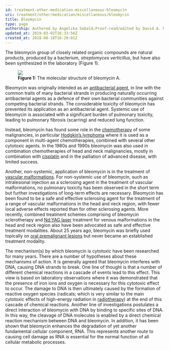 ```yaml
---
id: treatment-other-medication-miscellaneous-bleomycin
uri: treatment/other/medication/miscellaneous/bleomycin
title: Bleomycin
type: page
authorship: Authored by Angelika Sebald;Proof-read/edited by David A. Mitchell
updated_at: 2019-03-02T16:33:56Z
created_at: 2018-08-18T16:29:01Z
---
```


<p>The bleomycin group of closely related organic compounds are
    natural products, produced by a bacterium, <i>streptomyces verticillus</i>,
    but have also been synthesized in the laboratory (Figure
    1).</p>
<figure><img src="/treatment-other-medication-miscellaneous-bleomycin-figure1.png">
    <figcaption><strong>Figure 1:</strong> The molecular structure of bleomycin
        A.</figcaption>
</figure>
<p>Bleomycin was originally intended as an <a href="/treatment/other/medication/infection/more-info">antibacterial agent</a>,
    in line with the common traits of many bacterial strands
    in producing naturally occurring antibacterial agents as
    a defence of their own bacterial communities against competing
    bacterial strands. The considerable toxicity of bleomycin
    has prevented its application as an antibacterial agent.
    Systemic use of bleomycin is associated with a significant
    burden of pulmonary toxicity, leading to pulmonary fibrosis
    (scarring) and reduced lung function.</p>
<p>Instead, bleomycin has found some role in the <a href="/treatment/chemotherapy">chemotherapy</a>    of some malignancies, in particular <a href="/diagnosis/a-z/tumour/blood-malignancy/more-info">Hodgkin’s lymphoma</a>    where it is used as a component in multi-agent chemotherapies,
    combined with several other cytotoxic agents. In the 1980s
    and 1990s bleomycin was also used in combination chemotherapies
    of head and neck malignancies, mostly in combination with
    <a href="/treatment/chemotherapy/chemical-principles/more-info">cisplatin</a>    and in the palliation of advanced disease, with limited success.</p>
<p>Another, non-systemic, application of bleomycin is in the treatment
    of <a href="/diagnosis/a-z/vascular-abnormalities">vascular malformations</a>.
    For non-systemic use of bleomycin, such as intralesional
    injection as a sclerosing agent in the treatment of vascular
    malformations, no pulmonary toxicity has been observed in
    the short term but further investigations of long-term effects
    are necessary. Bleomycin has been found to be a safe and
    effective sclerosing agent for the treatment of a range of
    vascular malformations in the head and neck region, with
    fewer local adverse effects reported than for other sclerosing
    agents. More recently, combined treatment schemes comprising
    of bleomycin sclerotherapy and <a href="/treatment/other/extreme-temperatures/detailed">Nd:YAG laser</a>    treatment for venous malformations in the head and neck region
    also have been advocated as safe and effective treatment
    modalities. About 25 years ago, bleomycin was briefly used
    topically on <a href="/diagnosis/a-z/dysplasia/more-info">oral premalignant lesions</a>    but never became an established treatment modality.</p>
<p>The mechanism(s) by which bleomycin is cytotoxic have been researched
    for many years. There are a number of hypotheses about these
    mechanisms of action. It is generally agreed that bleomycin
    interferes with DNA, causing DNA strands to break. One line
    of thought is that a number of different chemical reactions
    in a cascade of events lead to this effect. This view is
    based on laboratory observations where it was demonstrated
    that the presence of iron ions and oxygen is necessary for
    this cytotoxic effect to occur. The damage to DNA is then
    ultimately caused by the formation of reactive oxygen species
    (radicals; which is very similar to the main cytotoxic effects
    of high-energy radiation in <a href="/treatment/radiotherapy">radiotherapy</a>)
    at the end of this cascade of chemical reactions. Another
    line of investigations postulates a direct interaction of
    bleomycin with DNA by binding to specific sites of DNA. In
    this way, the cleavage of DNA molecules is enabled by a direct
    chemical reaction mechanism between DNA and bleomycin. In
    addition, it has been shown that bleomycin enhances the degradation
    of yet another fundamental cellular component, RNA. This
    represents another route to causing cell damage as RNA is
    essential for the normal function of all cellular metabolic
    processes.</p>
